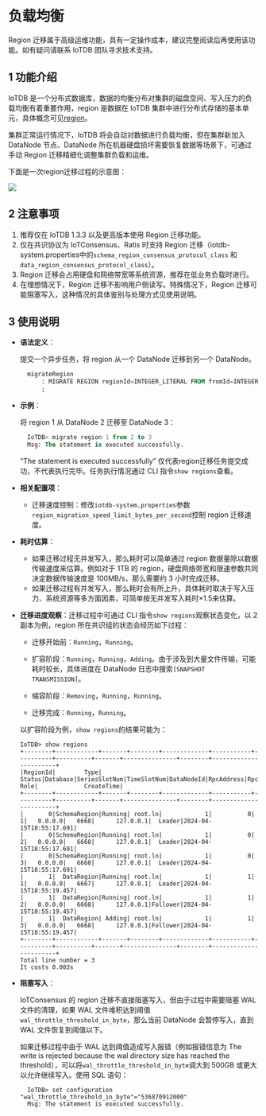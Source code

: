 <!--

    Licensed to the Apache Software Foundation (ASF) under one
    or more contributor license agreements.  See the NOTICE file
    distributed with this work for additional information
    regarding copyright ownership.  The ASF licenses this file
    to you under the Apache License, Version 2.0 (the
    "License"); you may not use this file except in compliance
    with the License.  You may obtain a copy of the License at
    
        http://www.apache.org/licenses/LICENSE-2.0
    
    Unless required by applicable law or agreed to in writing,
    software distributed under the License is distributed on an
    "AS IS" BASIS, WITHOUT WARRANTIES OR CONDITIONS OF ANY
    KIND, either express or implied.  See the License for the
    specific language governing permissions and limitations
    under the License.

-->

# 负载均衡

Region 迁移属于高级运维功能，具有一定操作成本，建议完整阅读后再使用该功能。如有疑问请联系 IoTDB 团队寻求技术支持。

## 1 功能介绍

IoTDB 是一个分布式数据库，数据的均衡分布对集群的磁盘空间、写入压力的负载均衡有着重要作用，region 是数据在 IoTDB 集群中进行分布式存储的基本单元，具体概念可见[region](../Background-knowledge/Cluster-Concept.md)。

集群正常运行情况下，IoTDB 将会自动对数据进行负载均衡，但在集群新加入 DataNode 节点、DataNode 所在机器硬盘损坏需要恢复数据等场景下，可通过手动 Region 迁移精细化调整集群负载和运维。

下面是一次region迁移过程的示意图：


![](/img/region%E8%BF%81%E7%A7%BB%E7%A4%BA%E6%84%8F%E5%9B%BE20241210.png)

## 2 注意事项

1. 推荐仅在 IoTDB 1.3.3 以及更高版本使用 Region 迁移功能。
2. 仅在共识协议为 IoTConsensus、Ratis 时支持 Region 迁移（iotdb-system.properties中的`schema_region_consensus_protocol_class` 和 `data_region_consensus_protocol_class`）。
3. Region 迁移会占用硬盘和网络带宽等系统资源，推荐在低业务负载时进行。
4. 在理想情况下，Region 迁移不影响用户侧读写。特殊情况下，Region 迁移可能阻塞写入，这种情况的具体鉴别与处理方式见使用说明。

## 3 使用说明

- **语法定义**：

  提交一个异步任务，将 region 从一个 DataNode 迁移到另一个 DataNode。

  ```SQL
    migrateRegion
        : MIGRATE REGION regionId=INTEGER_LITERAL FROM fromId=INTEGER_LITERAL TO toId=INTEGER_LITERAL
        ;
    ```

- **示例**：
  
  将 region 1 从 DataNode 2 迁移至 DataNode 3：

  ```SQL
    IoTDB> migrate region 1 from 2 to 3
    Msg: The statement is executed successfully.
  ```

  “The statement is executed successfully” 仅代表region迁移任务提交成功，不代表执行完毕。任务执行情况通过 CLI 指令`show regions`查看。

- **相关配置项**：

    - 迁移速度控制：修改`iotdb-system.properties`参数 `region_migration_speed_limit_bytes_per_second`控制 region 迁移速度。

- **耗时估算**：
    - 如果迁移过程无并发写入，那么耗时可以简单通过 region 数据量除以数据传输速度来估算。例如对于 1TB 的 region，硬盘网络带宽和限速参数共同决定数据传输速度是 100MB/s，那么需要约 3 小时完成迁移。
    - 如果迁移过程有并发写入，那么耗时会有所上升，具体耗时取决于写入压力、系统资源等多方面因素，可简单按无并发写入耗时×1.5来估算。

- **迁移进度观察**：迁移过程中可通过 CLI 指令`show regions`观察状态变化，以 2 副本为例，region 所在共识组的状态会经历如下过程：
    - 迁移开始前：`Running`，`Running`。

    - 扩容阶段：`Running`，`Running`，`Adding`。由于涉及到大量文件传输，可能耗时较长，具体进度在 DataNode 日志中搜索`[SNAPSHOT TRANSMISSION]`。

    - 缩容阶段：`Removing`，`Running`，`Running`。

    - 迁移完成：`Running`，`Running`。

  以扩容阶段为例，`show regions`的结果可能为：

  ```Plain
  IoTDB> show regions
  +--------+------------+-------+--------+-------------+-----------+----------+----------+-------+---------------+--------+-----------------------+
  |RegionId|        Type| Status|Database|SeriesSlotNum|TimeSlotNum|DataNodeId|RpcAddress|RpcPort|InternalAddress|    Role|             CreateTime|
  +--------+------------+-------+--------+-------------+-----------+----------+----------+-------+---------------+--------+-----------------------+
  |       0|SchemaRegion|Running| root.ln|            1|          0|         1|   0.0.0.0|   6668|      127.0.0.1|  Leader|2024-04-15T18:55:17.691|
  |       0|SchemaRegion|Running| root.ln|            1|          0|         2|   0.0.0.0|   6668|      127.0.0.1|  Leader|2024-04-15T18:55:17.691|
  |       0|SchemaRegion|Running| root.ln|            1|          0|         3|   0.0.0.0|   6668|      127.0.0.1|  Leader|2024-04-15T18:55:17.691|
  |       1|  DataRegion|Running| root.ln|            1|          1|         1|   0.0.0.0|   6667|      127.0.0.1|  Leader|2024-04-15T18:55:19.457|
  |       1|  DataRegion|Running| root.ln|            1|          1|         2|   0.0.0.0|   6668|      127.0.0.1|Follower|2024-04-15T18:55:19.457|
  |       1|  DataRegion| Adding| root.ln|            1|          1|         3|   0.0.0.0|   6668|      127.0.0.1|Follower|2024-04-15T18:55:19.457|
  +--------+------------+-------+--------+-------------+-----------+----------+----------+-------+---------------+--------+-----------------------+
  Total line number = 3
  It costs 0.003s
  ```

- **阻塞写入**：

  IoTConsensus 的 region 迁移不直接阻塞写入，但由于过程中需要阻塞 WAL 文件的清理，如果 WAL 文件堆积达到阈值`wal_throttle_threshold_in_byte`，那么当前 DataNode 会暂停写入，直到 WAL 文件恢复到阈值以下。

  如果迁移过程中由于 WAL 达到阈值造成写入报错（例如报错信息为 The write is rejected because the wal directory size has reached the threshold），可以将`wal_throttle_threshold_in_byte`调大到 500GB 或更大以允许继续写入。使用 SQL 语句：
  ```plain
    IoTDB> set configuration "wal_throttle_threshold_in_byte"="536870912000" 
    Msg: The statement is executed successfully.
  ```